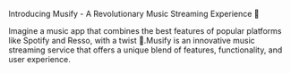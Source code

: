 Introducing Musify - A Revolutionary Music Streaming Experience 🎵

Imagine a music app that combines the best features of popular platforms like Spotify and Resso, with a twist 🔄.Musify is an innovative music streaming service that offers a unique blend of features, functionality, and user experience.
